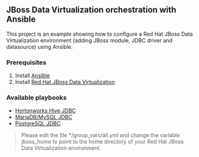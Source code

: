 ## JBoss Data Virtualization orchestration with Ansible

This project is an example showing how to configure a Red Hat JBoss Data Virtualization environment (adding JBoss module, JDBC driver and datasource) using Ansible.

### Prerequisites

1. Install [Ansible](http://www.ansible.com)
2. Install [Red Hat JBoss Data Virtualization](http://developers.redhat.com/products/datavirt/get-started/#Step1)

### Available playbooks

* [Hortonworks Hive JDBC](https://github.com/cvanball/unlock-your-data/tree/master/hdphive2)
* [MariaDB/MySQL JDBC](https://github.com/cvanball/unlock-your-data/tree/master/mariadb_mysql)
* [PostgreSQL JDBC](https://github.com/cvanball/unlock-your-data/tree/master/postgresql)

> Please edit the file */group_vars/all.yml and change the variable jboss_home to point to the home directory of your Red Hat JBoss Data Virtualization environment. 


